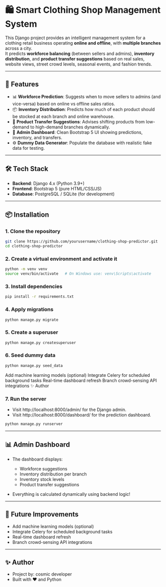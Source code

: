 # 🛍️ Smart Clothing Shop Management System

This Django project provides an intelligent management system for a clothing retail business operating **online and offline**, with **multiple branches** across a city.  
It predicts **workforce balancing** (between sellers and admins), **inventory distribution**, and **product transfer suggestions** based on real sales, website views, street crowd levels, seasonal events, and fashion trends.

---

## 🚀 Features

- 📊 **Workforce Prediction**: Suggests when to move sellers to admins (and vice-versa) based on online vs offline sales ratios.
- 📦 **Inventory Distribution**: Predicts how much of each product should be stocked at each branch and online warehouse.
- 🔄 **Product Transfer Suggestions**: Advises shifting products from low-demand to high-demand branches dynamically.
- 🧠 **Admin Dashboard**: Clean Bootstrap 5 UI showing predictions, inventory, and transfers.
- ⚙️ **Dummy Data Generator**: Populate the database with realistic fake data for testing.

---

## 🛠️ Tech Stack

- **Backend**: Django 4.x (Python 3.9+)
- **Frontend**: Bootstrap 5 (pure HTML/CSS/JS)
- **Database**: PostgreSQL / SQLite (for development)

---

## 📦 Installation

### 1. **Clone the repository**

```bash
git clone https://github.com/yourusername/clothing-shop-predictor.git
cd clothing-shop-predictor
```

### 2. Create a virtual environment and activate it

```bash
python -m venv venv
source venv/bin/activate   # On Windows use: venv\Scripts\activate
```

### 3. Install dependencies

```bash
pip install -r requirements.txt
```

### 4. Apply migrations

```bash
python manage.py migrate
```

### 5. Create a superuser

```bash
python manage.py createsuperuser
```

### 6. Seed dummy data

```bash
python manage.py seed_data
```
Add machine learning models (optional) Integrate Celery for scheduled background tasks Real-time dashboard refresh Branch crowd-sensing API integrations
✨ Author
### 7. Run the server
- Visit http://localhost:8000/admin/ for the Django admin.
- Visit http://localhost:8000/dashboard/ for the prediction dashboard.

```bash
python manage.py runserver
```
---

## 📊 Admin Dashboard
- The dashboard displays:
    - Workforce suggestions
    - Inventory distribution per branch
    - Inventory stock levels
    - Product transfer suggestions
  
- Everything is calculated dynamically using backend logic!

---

## 🧹 Future Improvements

- Add machine learning models (optional)
- Integrate Celery for scheduled background tasks
- Real-time dashboard refresh
- Branch crowd-sensing API integrations
---


## ✨ Author

- Project by: cosmic developer
- Built with ❤️ and Python
